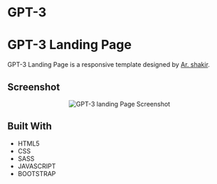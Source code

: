 # GPT-3

# GPT-3 Landing Page

GPT-3 Landing Page is a responsive template designed by [Ar. shakir](https://www.arshakir.com/project/freebie-gpt-3-landing-page).

## Screenshot

<p align="center">
  <img width="auto" src="https://user-images.githubusercontent.com/74991230/174660582-63219b5d-6d85-4e0f-b023-0746306b72db.png" alt="GPT-3 landing Page Screenshot" />
</p>



## Built With

 - HTML5
 - CSS
 - SASS
 - JAVASCRIPT
 - BOOTSTRAP

 
